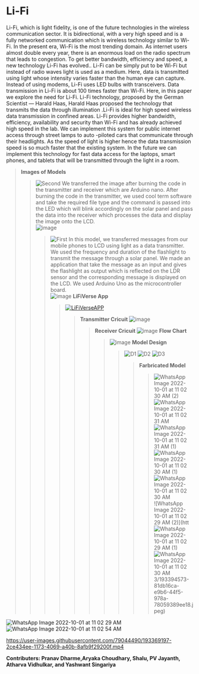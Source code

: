# Li-Fi
Li-Fi, which is light fidelity, is one of the future technologies in the wireless
communication sector. It is bidirectional, with a very high speed and is a
fully networked communication which is wireless technology similar to
Wi-Fi. In the present era, Wi-Fi is the most trending domain. As internet
users almost double every year, there is an enormous load on the radio
spectrum that leads to congestion. To get better bandwidth, efficiency and
speed, a new technology Li-Fi has evolved.. Li-Fi can be simply put to be
Wi-Fi but instead of radio waves light is used as a medium. Here, data is
transmitted using light whose intensity varies faster than the human eye
can capture. Instead of using modems, Li-Fi uses LED bulbs with
transceivers. Data transmission in Li-Fi is about 100 times faster than
Wi-Fi. Here, in this paper we explore the need for Li-Fi. Li-Fi technology,
proposed by the German Scientist — Harald Haas, Harald Haas proposed
the technology that transmits the data through illumination .Li-Fi is ideal for
high speed wireless data transmission in confined areas. Li-Fi provides
higher bandwidth, efficiency, availability and security than Wi-Fi and has
already achieved high speed in the lab. We can implement this system for
public internet access through street lamps to auto -piloted cars that
communicate through their headlights. As the speed of light is higher hence
the data transmission speed is so much faster that the existing system. In
the future we can implement this technology for fast data access for the
laptops, smart phones, and tablets that will be transmitted through the light
in a room.
>**Images of Models**
>>![Second](https://user-images.githubusercontent.com/79044490/193364552-f4e4cb45-57be-4db7-9c9c-cb8414c5e614.png)
>>We transferred the image after burning the code in the transmitter and receiver which are Arduino nano. After burning the code in the transmitter, we used cool term software and take the required file type and the command is passed into the LED which will blink accordingly on the solar panel and pass the data into the receiver which processes the data and display the image onto the LCD.  
![image](https://user-images.githubusercontent.com/79044490/193364725-263b25d5-e23a-430a-ba79-49e07fd7ed88.png)
>>>![First](https://user-images.githubusercontent.com/79044490/193364532-0b73167f-a09e-46f2-800d-aa34b62b5c27.png)
>>>In this model, we transferred messages from our mobile phones to LCD using light as a data transmitter. We used the frequency and duration of the flashlight to transmit the message through a solar panel. We made an application that take the message as an input and gives the flashlight as output which is reflected on the LDR sensor and the corresponding message is displayed on the LCD. We used Arduino Uno as the microcontroller board.  
![image](https://user-images.githubusercontent.com/79044490/193364708-5fadba1e-1f5c-4f81-9709-ac0b98227a06.png)
>>>**LiFiVerse App**
>>>>[![LiFiVerseAPP](https://user-images.githubusercontent.com/79044490/193363073-5270517b-30c8-429f-a5f0-ffee11825375.png)](https://github.com/Pranav-Programmer/LiFiVerse)
>>>>>**Transmitter Cricuit**
![image](https://user-images.githubusercontent.com/79044490/193365737-8e983780-4020-4c5e-9a21-3d3e49a31fa2.png)
>>>>>> **Receiver Cricuit**
![image](https://user-images.githubusercontent.com/79044490/193365834-2f856dac-74c4-4374-b82d-1e50d7c5b4c9.png)
**Flow Chart**
>>>>>>>![image](https://user-images.githubusercontent.com/79044490/193367944-00b1ce6a-43ea-49a4-88c2-2c74276aa450.png)
**Model Design**
>>>>>>>> ![D1](https://user-images.githubusercontent.com/79044490/193365401-4d28c356-742d-408f-b8c6-115e5f2f74dd.png)
![D2](https://user-images.githubusercontent.com/79044490/193365421-0c2d486b-50db-4de9-a3c8-65b15f242162.png)
![D3](https://user-images.githubusercontent.com/79044490/193365438-478a14a5-fd7c-4252-aad5-20bd48a30ac0.png)
>>>>>>>>> **Farbricated Model**
>>>>>>>>>>![WhatsApp Image 2022-10-01 at 11 02 30 AM (2)](https://user-images.githubusercontent.com/76249823/193394557-fafa0675-eecb-4c87-ae65-5439226f87d6.jpeg )
![WhatsApp Image 2022-10-01 at 11 02 31 AM](https://user-images.githubusercontent.com/76249823/193394559-63418ede-1182-4797-9dfa-794d10683dba.jpeg)
![WhatsApp Image 2022-10-01 at 11 02 31 AM (1)](https://user-images.githubusercontent.com/76249823/193394563-92d25c13-c6fd-4228-9789-1b389ee3a8a8.jpeg)
![WhatsApp Image 2022-10-01 at 11 02 30 AM (1)](https://user-images.githubusercontent.com/76249823/193394567-1278ab77-bfb4-45e2-b6a0-5bb0228eb3e1.jpeg)
![WhatsApp Image 2022-10-01 at 11 02 30 AM](https://user-images.githubusercontent.com/76249823/193394569-36dc246b-eb0d-4467-985b-354f1a7a6468.jpeg)
![WhatsApp Image 2022-10-01 at 11 02 29 AM (2)](htt![WhatsApp Image 2022-10-01 at 11 02 29 AM (1)](https://user-images.githubusercontent.com/76249823/193394574-3a192ca8-c5c9-43a2-9638-1fbc1d450a0e.jpeg)
![WhatsApp Image 2022-10-01 at 11 02 30 AM](https://user-images.githubusercontent.com/76249823/193394582-2a83a6f1-65ff-41b3-be75-2641d0d77722.jpeg)
3/193394573-81db16ca-e9b6-44f5-978a-78059389ee18.jpeg)

![WhatsApp Image 2022-10-01 at 11 02 29 AM](https://user-images.githubusercontent.com/76249823/193394427-3f399be9-810c-42a3-a730-1011637923e3.jpeg)
![WhatsApp Image 2022-10-01 at 11 02 54 AM](https://user-images.githubusercontent.com/76249823/193394577-629c7308-9549-49b2-9882-534842577cce.jpeg)



https://user-images.githubusercontent.com/79044490/193369197-2ce434ee-1173-4069-a40b-8afb9f29200f.mp4






**Contributers:  Pranav Dharme,Aryaka Choudhary, Shalu, PV Jayanth, Atharva Vidhulkar, and Yashwant Singariya**




